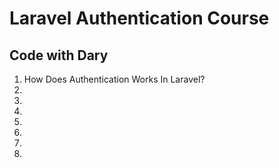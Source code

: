 # Laravel Authentication Course

## Code with Dary

1. How Does Authentication Works In Laravel?
2.
3.
4.
5.
6.
7.
8.
